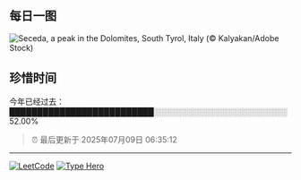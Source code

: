 ## 每日一图

![Seceda, a peak in the Dolomites, South Tyrol, Italy (© Kalyakan/Adobe Stock)](https://cn.bing.com/th?id=OHR.SecedaPeak_EN-US0983713623_1920x1080.jpg&amp;rf=LaDigue_1920x1080.jpg&amp;pid=hp)


## 珍惜时间

今年已经过去：██████████████████████████░░░░░░░░░░░░░░░░░░░░░░░░ 52.00%

> ⏰ 最后更新于 2025年07月09日 06:35:12


---

[![LeetCode](https://img.shields.io/badge/dynamic/json?url=https%3A%2F%2Ffe-badge-generator.vercel.app%2Fapi%2Fusers%2Fleetcode%2Fxiangbobozizizi&query=message&style=for-the-badge&logo=leetcode&logoColor=yellow&label=LeetCode&labelColor=black&color=%23ffa116)](https://leetcode.cn/xiangbobozizizi)
[![Type Hero](https://img.shields.io/badge/dynamic/json?url=https%3A%2F%2Ffe-badge-generator.vercel.app%2Fapi%2Fusers%2Ftypehero%2Fshenxiang11&query=message&style=for-the-badge&logo=typescript&logoColor=%23ffffff&label=Type%20Hero&labelColor=%233178c6&color=%23f4f4f5)](https://typehero.dev/@shenxiang11)
